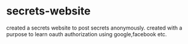 # secrets-website
created a secrets website to post secrets anonymously.
created with a purpose to learn oauth authorization using google,facebook etc.
